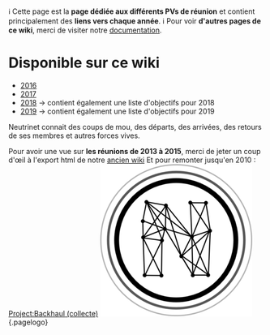 <!-- TITLE: Pvs -->
<!-- SUBTITLE: Procès Verbaux ... quel vilain mot ;) -->

:information_source: Cette page est la **page dédiée aux différents PVs de réunion** et contient principalement des **liens vers chaque année**.
:information_source: Pour voir **d'autres pages de ce wiki**, merci de visiter notre [documentation](all).
# Disponible sur ce wiki

* [2016](pvs/2016)
* [2017](pvs/2017)
* [2018](pvs/2018) -> contient également une liste d'objectifs pour 2018
* [2019](pvs/2019) -> contient également une liste d'objectifs pour 2019

Neutrinet connait des coups de mou, des départs, des arrivées, des retours de ses membres et autres forces vives.

Pour avoir une vue sur **les réunions de 2013 à 2015**, merci de jeter un coup d'œil à l'export html de notre [ancien wiki](https://wiki-old.neutrinet.be/Category:Event.html)
Et pour remonter jusqu'en 2010 : [Project:Backhaul (collecte)](https://wiki-old.neutrinet.be/Project:Backhaul_(collecte).html)
![Logo](/uploads/logo.png "Logo"){.pagelogo}